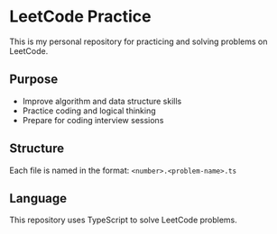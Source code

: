 # LeetCode Practice

This is my personal repository for practicing and solving problems on LeetCode.

## Purpose

- Improve algorithm and data structure skills
- Practice coding and logical thinking
- Prepare for coding interview sessions

## Structure

Each file is named in the format: `<number>.<problem-name>.ts`

## Language

This repository uses TypeScript to solve LeetCode problems.

